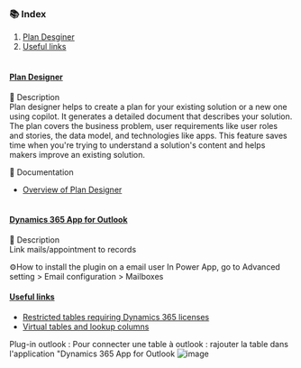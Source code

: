 ### 📚 Index
1. [Plan Desginer](#-plan-designer-)
2. [Useful links](#-useful-links-)
<br><br>

#### <ins> Plan Designer </ins>
📖 Description  
Plan designer helps to create a plan for your existing solution or a new one using copilot. It generates a detailed document that describes your solution. The plan covers the business problem, user requirements like user roles and stories, the data model, and technologies like apps. This feature saves time when you're trying to understand a solution's content and helps makers improve an existing solution.

🔗 Documentation
- [Overview of Plan Designer](https://learn.microsoft.com/en-us/power-apps/maker/plan-designer/plan-designer)
<br><br>

#### <ins> Dynamics 365 App for Outlook </ins>
📖 Description  
Link mails/appointment to records

⚙️How to install the plugin on a email user
In Power App, go to Advanced setting > Email configuration > Mailboxes
#### <ins> Useful links </ins>
- [Restricted tables requiring Dynamics 365 licenses](https://learn.microsoft.com/en-us/power-apps/maker/data-platform/data-platform-restricted-entities)
- [Virtual tables and lookup columns](https://mattruma.com/adventures-with-dataverse-virtual-tables-and-look-up-columns/?utm_source=substack&utm_medium=email)  

Plug-in outlook : Pour connecter une table à outlook : rajouter la table dans l'application "Dynamics 365 App for Outlook
![image](https://github.com/user-attachments/assets/ce04c593-0c52-4abe-867e-4c4b00b6741e)
